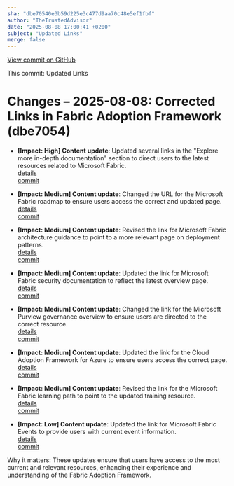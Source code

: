 ```yaml
---
sha: "dbe70540e3b59d225e3c477d9aa70c48e5ef1fbf"
author: "TheTrustedAdvisor"
date: "2025-08-08 17:00:41 +0200"
subject: "Updated Links"
merge: false
---
```


[View commit on GitHub](https://github.com/TheTrustedAdvisor/FabricAdoptionFramework/commit/dbe70540e3b59d225e3c477d9aa70c48e5ef1fbf)

This commit: Updated Links

# Changes – 2025-08-08: Corrected Links in Fabric Adoption Framework (dbe7054)

- **[Impact: High] Content update**: Updated several links in the "Explore more in-depth documentation" section to direct users to the latest resources related to Microsoft Fabric.  
   [details](/docs/about/changes/2025-08-08-updated-links)  
   [commit](https://github.com/TheTrustedAdvisor/FabricAdoptionFramework/commit/dbe70540e3b59d225e3c477d9aa70c48e5ef1fbf)

- **[Impact: Medium] Content update**: Changed the URL for the Microsoft Fabric roadmap to ensure users access the correct and updated page.  
   [details](/docs/about/changes/2025-08-08-updated-links)  
   [commit](https://github.com/TheTrustedAdvisor/FabricAdoptionFramework/commit/dbe70540e3b59d225e3c477d9aa70c48e5ef1fbf)

- **[Impact: Medium] Content update**: Revised the link for Microsoft Fabric architecture guidance to point to a more relevant page on deployment patterns.  
   [details](/docs/about/changes/2025-08-08-updated-links)  
   [commit](https://github.com/TheTrustedAdvisor/FabricAdoptionFramework/commit/dbe70540e3b59d225e3c477d9aa70c48e5ef1fbf)

- **[Impact: Medium] Content update**: Updated the link for Microsoft Fabric security documentation to reflect the latest overview page.  
   [details](/docs/about/changes/2025-08-08-updated-links)  
   [commit](https://github.com/TheTrustedAdvisor/FabricAdoptionFramework/commit/dbe70540e3b59d225e3c477d9aa70c48e5ef1fbf)

- **[Impact: Medium] Content update**: Changed the link for the Microsoft Purview governance overview to ensure users are directed to the correct resource.  
   [details](/docs/about/changes/2025-08-08-updated-links)  
   [commit](https://github.com/TheTrustedAdvisor/FabricAdoptionFramework/commit/dbe70540e3b59d225e3c477d9aa70c48e5ef1fbf)

- **[Impact: Medium] Content update**: Updated the link for the Cloud Adoption Framework for Azure to ensure users access the correct page.  
   [details](/docs/about/changes/2025-08-08-updated-links)  
   [commit](https://github.com/TheTrustedAdvisor/FabricAdoptionFramework/commit/dbe70540e3b59d225e3c477d9aa70c48e5ef1fbf)

- **[Impact: Medium] Content update**: Revised the link for the Microsoft Fabric learning path to point to the updated training resource.  
   [details](/docs/about/changes/2025-08-08-updated-links)  
   [commit](https://github.com/TheTrustedAdvisor/FabricAdoptionFramework/commit/dbe70540e3b59d225e3c477d9aa70c48e5ef1fbf)

- **[Impact: Low] Content update**: Updated the link for Microsoft Fabric Events to provide users with current event information.  
   [details](/docs/about/changes/2025-08-08-updated-links)  
   [commit](https://github.com/TheTrustedAdvisor/FabricAdoptionFramework/commit/dbe70540e3b59d225e3c477d9aa70c48e5ef1fbf)

Why it matters: These updates ensure that users have access to the most current and relevant resources, enhancing their experience and understanding of the Fabric Adoption Framework.
